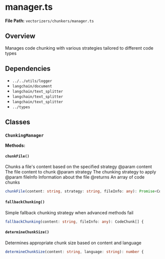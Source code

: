 # manager.ts

**File Path:** `vectorizers/chunkers/manager.ts`

## Overview

Manages code chunking with various strategies tailored to different code types

## Dependencies

- `../../utils/logger`
- `langchain/document`
- `langchain/text_splitter`
- `langchain/text_splitter`
- `langchain/text_splitter`
- `../types`

## Classes

### `ChunkingManager`

**Methods:**

#### `chunkFile()`

Chunks a file's content based on the specified strategy
@param content The file content to chunk
@param strategy The chunking strategy to apply
@param fileInfo Information about the file
@returns An array of code chunks

```typescript
chunkFile(content: string, strategy: string, fileInfo: any): Promise<CodeChunk[]> {
```

#### `fallbackChunking()`

Simple fallback chunking strategy when advanced methods fail

```typescript
fallbackChunking(content: string, fileInfo: any): CodeChunk[] {
```

#### `determineChunkSize()`

Determines appropriate chunk size based on content and language

```typescript
determineChunkSize(content: string, language: string): number {
```

